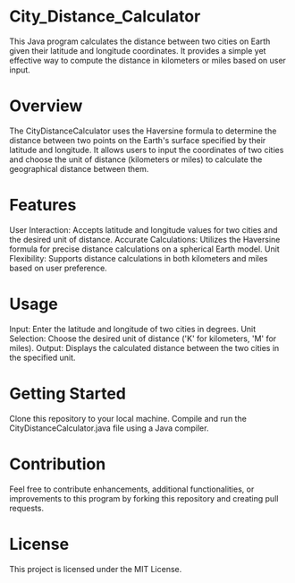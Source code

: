 # City_Distance_Calculator
This Java program calculates the distance between two cities on Earth given their latitude and longitude coordinates. It provides a simple yet effective way to compute the distance in kilometers or miles based on user input.

# Overview
The CityDistanceCalculator uses the Haversine formula to determine the distance between two points on the Earth's surface specified by their latitude and longitude. It allows users to input the coordinates of two cities and choose the unit of distance (kilometers or miles) to calculate the geographical distance between them.

# Features
User Interaction: Accepts latitude and longitude values for two cities and the desired unit of distance.
Accurate Calculations: Utilizes the Haversine formula for precise distance calculations on a spherical Earth model.
Unit Flexibility: Supports distance calculations in both kilometers and miles based on user preference.

# Usage
Input: Enter the latitude and longitude of two cities in degrees.
Unit Selection: Choose the desired unit of distance ('K' for kilometers, 'M' for miles).
Output: Displays the calculated distance between the two cities in the specified unit.

# Getting Started
Clone this repository to your local machine.
Compile and run the CityDistanceCalculator.java file using a Java compiler.

# Contribution
Feel free to contribute enhancements, additional functionalities, or improvements to this program by forking this repository and creating pull requests.

# License
This project is licensed under the MIT License.


